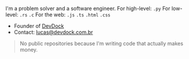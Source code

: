 I'm a problem solver and a software engineer.
For high-level: `.py`
For low-level: `.rs` `.c`
For the web: `.js` `.ts` `.html` `.css`

- Founder of [DevDock](https://www.devdock.com.br)
- Contact: lucas@devdock.com.br

> No public repositories because I'm writing code that actually makes money.

